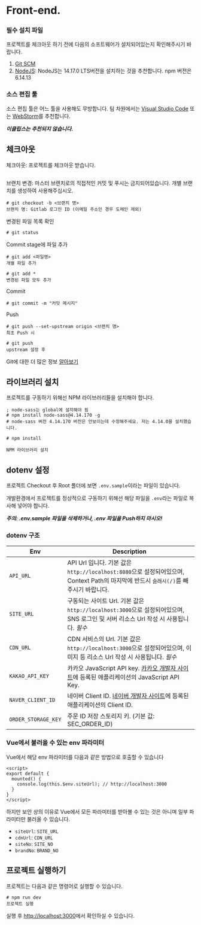 # Front-end.

### 필수 설치 파일

프로젝트를 체크아웃 하기 전에 다음의 소프트웨어가 설치되어있는지 확인해주시기 바랍니다.

1. [Git SCM](https://git-scm.com/)
2. [NodeJS](https://nodejs.org/ko/): NodeJS는 14.17.0 LTS버전을 설치하는 것을 추천합니다.
    npm 버전은 6.14.13

### 소스 편집 툴

소스 편집 툴은 어느 툴을 사용해도 무방합니다. 팀 차원에서는 [Visual Studio Code](https://code.visualstudio.com/) 또는 [WebStorm](https://www.jetbrains.com/ko-kr/webstorm/)를 추천합니다.

***이클립스는 추천되지 않습니다.***

## 체크아웃

체크아웃: 프로젝트를 체크아웃 받습니다.
```console
```

브랜치 변경: 마스터 브랜치로의 직접적인 커밋 및 푸시는 금지되어있습니다. 개별 브랜치를 생성하여 사용해주십시오.

```console
# git checkout -b <브랜치 명>
브랜치 명: Gitlab 로그인 ID (이메일 주소인 경우 도메인 제외)
```

변경된 파일 목록 확인
```console
# git status
```

Commit stage에 파일 추가
```console
# git add <파일명>
개별 파일 추가

# git add *
변경된 파일 모두 추가
```

Commit
```console
# git commit -m "커밋 메시지"
```

Push
```console
# git push --set-upstream origin <브랜치 명>
최초 Push 시

# git push
upstream 설정 후
```

Git에 대한 더 많은 정보 [알아보기](https://git-scm.com/book/ko/v2)

## 라이브러리 설치

프로젝트를 구동하기 위해선 NPM 라이브러리들을 설치해야 합니다.

```console
; node-sass는 global에 설치해야 됨
# npm install node-sass@4.14.170 -g
# node-sass 버전 4.14.170 버전은 안보이는데 수정해주세요. 저는 4.14.0을 설치했습니다.

# npm install

NPM 라이브러리 설치
```

## dotenv 설정

프로젝트 Checkout 후 Root 폴더에 보면 `.env.sample`이라는 파일이 있습니다.

개발환경에서 프로젝트를 정상적으로 구동하기 위해선 해당 파일을 `.env`라는 파일로 복사해 넣어야 합니다.

***주의: .env.sample 파일을 삭제하거나, .env 파일을 Push하지 마시오!***

### dotenv 구조

| Env | Description |
| --- | ----------- |
| `API_URL` | API Url 입니다. 기본 값은 `http://localhost:8080`으로 설정되어있으며, Context Path의 마지막에 반드시 `슬래시(/)`를 빼 주시기 바랍니다.|
| `SITE_URL` | 구동되는 사이트 Url. 기본 값은 `http://localhost:3000`으로 설정되어있으며, SNS 로그인 및 서버 리소스 Url 작성 시 사용됩니다. *필수* |
| `CDN_URL` | CDN 서비스의 Url. 기본 값은 `http://localhost:3000`으로 설정되어있으며, 이미지 등 리소스 Url 작성 시 사용됩니다. *필수* |
| `KAKAO_API_KEY` | 카카오 JavaScript API key. [카카오 개발자 사이트](https://developers.kakao.com/)에 등록된 애플리케이션의 JavaScript API Key. |
| `NAVER_CLIENT_ID` | 네이버 Client ID. [네이버 개발자 사이트](https://developers.naver.com/main/)에 등록된 애플리케이션의 Client ID. |
| `ORDER_STORAGE_KEY` | 주문 ID 저장 스토리지 키. (기본 값: SEC_ORDER_ID) |

### Vue에서 불러올 수 있는 env 파라미터

Vue에서 해당 env 파라미터를 다음과 같은 방법으로 호출할 수 있습니다

```vue
<script>
export default {
  mounted() {
    console.log(this.$env.siteUrl); // http://localhost:3000
  }
}
</script>
```

하지만 보안 상의 이유로 Vue에서 모든 파라미터를 받아볼 수 있는 것은 아니며 일부 파라미터만 불러올 수 있습니다.

* `siteUrl`: `SITE_URL`
* `cdnUrl`: `CDN_URL`
* `siteNo`: `SITE_NO`
* `brandNo`: `BRAND_NO`

## 프로젝트 실행하기

프로젝트는 다음과 같은 명령어로 실행할 수 있습니다.
```console
# npm run dev
프로젝트 실행
```

실행 후 [http://localhost:3000](http://localhost:3000)에서 확인하실 수 있습니다.
